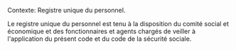 Contexte: Registre unique du personnel.

Le registre unique du personnel est tenu à la disposition du comité social et économique et des fonctionnaires et agents chargés de veiller à l'application du présent code et du code de la sécurité sociale.